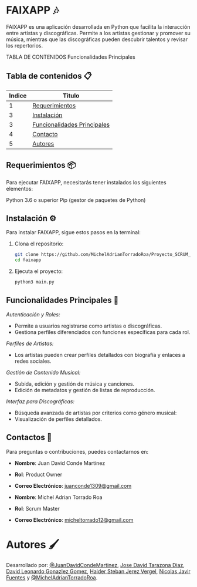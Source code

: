 # FAIXAPP  🎶

FAIXAPP es una aplicación desarrollada en Python que facilita la interacción entre artistas y discográficas. Permite a los artistas gestionar y promover su música, mientras que las discográficas pueden descubrir talentos y revisar los repertorios.

TABLA DE CONTENIDOS
Funcionalidades Principales

## Tabla de contenidos 📋

| Indice | Titulo  |
|--|--|
| 1 | [Requerimientos](#requerimientos) |
| 3 | [Instalación](#tinstalacion) |
| 3 | [Funcionalidades Principales](#funcionalidades-principales) |
| 4 | [Contacto](#contacto) |
| 5 | [Autores](#autores) |

## Requerimientos 📦

Para ejecutar FAIXAPP, necesitarás tener instalados los siguientes elementos:

Python 3.6 o superior
Pip (gestor de paquetes de Python)

## Instalación ⚙️

Para instalar FAIXAPP, sigue estos pasos en la terminal:

1. Clona el repositorio:
   ```bash
   git clone https://github.com/MichelAdrianTorradoRoa/Proyecto_SCRUM_CONDEJUANMARTINEZDAVID_TORRADOMICHELROAADRIAN.git
   cd faixapp
   ```
2. Ejecuta el proyecto:
   ```bash
   python3 main.py
   ```

## Funcionalidades Principales 🚀

*Autenticación y Roles:*

- Permite a usuarios registrarse como artistas o discográficas.
- Gestiona perfiles diferenciados con funciones específicas para cada rol.

*Perfiles de Artistas:*

- Los artistas pueden crear perfiles detallados con biografía y enlaces a redes sociales.

*Gestión de Contenido Musical:*

- Subida, edición y gestión de música y canciones.
- Edición de metadatos y gestión de listas de reproducción.

*Interfaz para Discográficas:*

- Búsqueda avanzada de artistas por criterios como género musical:
- Visualización de perfiles detallados.


## Contactos 📱

Para preguntas o contribuciones, puedes contactarnos en:

- **Nombre**: Juan David Conde Martínez
- **Rol**: Product Owner
- **Correo Electrónico**: juanconde1309@gmail.com

- **Nombre**: Michel Adrian Torrado Roa
- **Rol**: Scrum Master
- **Correo Electrónico**: micheltorrado12@gmail.com


# Autores 🖌️

Desarrollado por: [@JuanDavidCondeMartinez](https://github.com/juanconde025), [Jose David Tarazona Diaz](https://github.com/Josedavidtarazonadiaz), [David Leonardo Gonazlez Gomez](https://github.com/DLeonardoG), [Haider Steban Jerez Vergel](https://github.com/haiderjerez), [Nicolas Javir Fuentes](https://github.com/NicolasFue05) y [@MichelAdrianTorradoRoa](https://github.com/MichelAdrianTorradoRoa).


